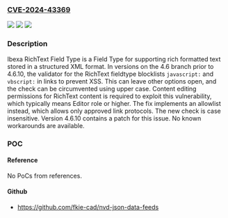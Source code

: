 ### [CVE-2024-43369](https://cve.mitre.org/cgi-bin/cvename.cgi?name=CVE-2024-43369)
![](https://img.shields.io/static/v1?label=Product&message=fieldtype-richtext&color=blue)
![](https://img.shields.io/static/v1?label=Version&message=%3D%20%3E%3D%204.6.0%2C%20%3C%204.6.10%20&color=brighgreen)
![](https://img.shields.io/static/v1?label=Vulnerability&message=CWE-79%3A%20Improper%20Neutralization%20of%20Input%20During%20Web%20Page%20Generation%20('Cross-site%20Scripting')&color=brighgreen)

### Description

Ibexa RichText Field Type is a Field Type for supporting rich formatted text stored in a structured XML format. In versions on the 4.6 branch prior to 4.6.10, the validator for the RichText fieldtype blocklists `javascript:` and `vbscript:` in links to prevent XSS. This can leave other options open, and the check can be circumvented using upper case. Content editing permissions for RichText content is required to exploit this vulnerability, which typically means Editor role or higher. The fix implements an allowlist instead, which allows only approved link protocols. The new check is case insensitive. Version 4.6.10 contains a patch for this issue. No known workarounds are available.

### POC

#### Reference
No PoCs from references.

#### Github
- https://github.com/fkie-cad/nvd-json-data-feeds

